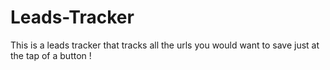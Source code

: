 # Leads-Tracker
This is a leads tracker that tracks all the urls you would want to save just at the tap of a button !
